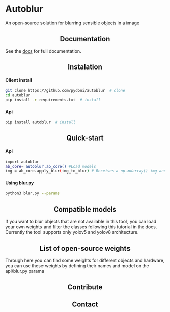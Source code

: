 # Autoblur

An open-source solution for blurring sensible objects in a image

## <div align="center">Documentation</div>

See the [docs](URL) for full documentation.

## <div align="center">Instalation</div>

#### Client install
```bash
git clone https://github.com/pydoni/autoblur  # clone
cd autoblur
pip install -r requirements.txt  # install
```

#### Api
```bash
pip install autoblur  # install
```

## <div align="center">Quick-start</div>

#### Api
```bash
import autoblur
ab_core= autoblur.ab_core() #Load models
img = ab_core.apply_blur(img_to_blur) # Receives a np.ndarray() img and returns a image with license plates blurred
```

#### Using blur.py
```bash
python3 blur.py --params
```
## <div align="center">Compatible models</div>
If you want to blur objects that are not available in this tool, you can load your own weights and filter the classes following this tutorial in the docs.
Currently the tool supports only yolov5 and yolov8 architecture.

## <div align="center">List of open-source weights</div>
Through here you can find some weights for different objects and hardware, you can use these weights by defining their names and model on the api/blur.py params

## <div align="center">Contribute</div>
## <div align="center">Contact</div>

